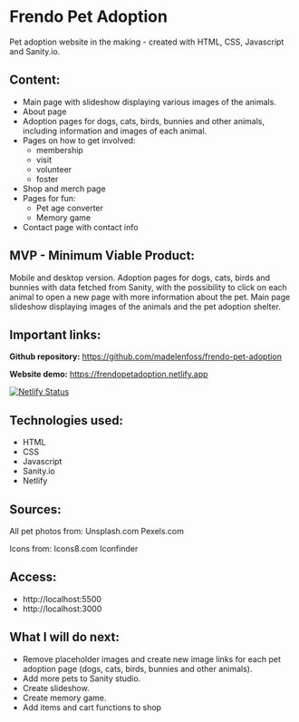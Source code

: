 # Frendo Pet Adoption

Pet adoption website in the making - created with HTML, CSS, Javascript and Sanity.io.

## Content:

- Main page with slideshow displaying various images of the animals.
- About page
- Adoption pages for dogs, cats, birds, bunnies and other animals, including information and images of each animal.
- Pages on how to get involved:
	- membership
	- visit
	- volunteer
	- foster
- Shop and merch page
- Pages for fun:
	- Pet age converter
	- Memory game
- Contact page with contact info

## MVP - Minimum Viable Product:

Mobile and desktop version.
Adoption pages for dogs, cats, birds and bunnies with data fetched from Sanity, with the possibility to click on each animal to open a new page with more information about the pet.
Main page slideshow displaying images of the animals and the pet adoption shelter.

## Important links:

**Github repository:**
https://github.com/madelenfoss/frendo-pet-adoption

**Website demo:**
https://frendopetadoption.netlify.app

[![Netlify Status](https://api.netlify.com/api/v1/badges/a225b635-920d-4dfe-be13-0a327b0642c8/deploy-status)](https://app.netlify.com/sites/frendopetadoption/deploys)

## Technologies used:
- HTML
- CSS
- Javascript
- Sanity.io
- Netlify

## Sources:

All pet photos from:
Unsplash.com
Pexels.com

Icons from:
Icons8.com
Iconfinder

## Access:
- http://localhost:5500
- http://localhost:3000

## What I will do next:
- Remove placeholder images and create new image links for each pet adoption page (dogs, cats, birds, bunnies and other animals).
- Add more pets to Sanity studio.
- Create slideshow.
- Create memory game.
- Add items and cart functions to shop

